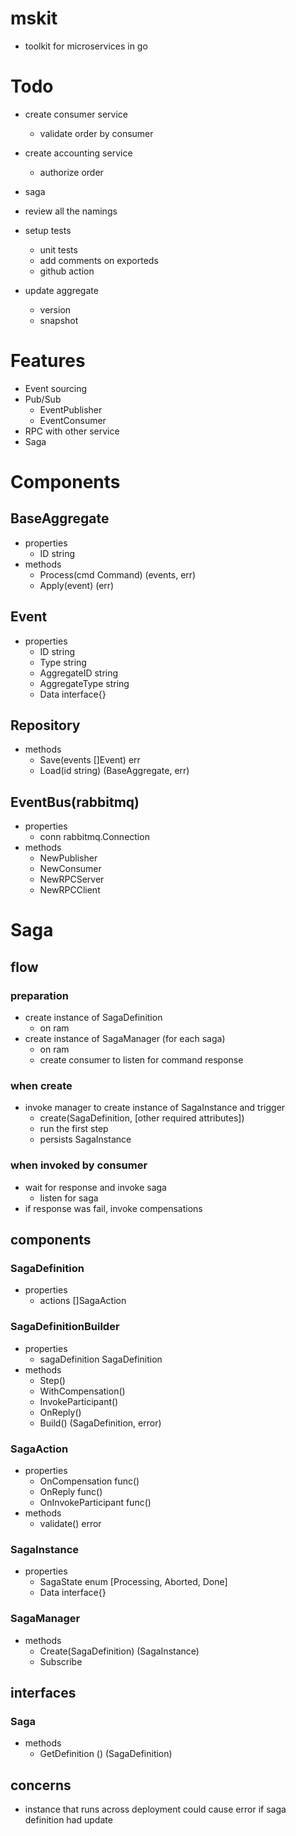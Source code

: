 # mskit
- toolkit for microservices in go

# Todo
- create consumer service
  - validate order by consumer
- create accounting service
  - authorize order
- saga
- review all the namings
- setup tests
  - unit tests
  - add comments on exporteds
  - github action

- update aggregate
  - version
  - snapshot

# Features
- Event sourcing
- Pub/Sub
  - EventPublisher
  - EventConsumer
- RPC with other service
- Saga

# Components
## BaseAggregate
- properties
  - ID string
- methods
  - Process(cmd Command) (events, err)
  - Apply(event) (err)

## Event
- properties
  - ID string
  - Type string
  - AggregateID string
  - AggregateType string
  - Data interface{}

## Repository
- methods
  - Save(events []Event) err
  - Load(id string) (BaseAggregate, err)

## EventBus(rabbitmq)
- properties
  - conn rabbitmq.Connection
- methods
  - NewPublisher
  - NewConsumer
  - NewRPCServer
  - NewRPCClient

# Saga
## flow
### preparation
- create instance of SagaDefinition
  - on ram
- create instance of SagaManager (for each saga)
  - on ram
  - create consumer to listen for command response
### when create
- invoke manager to create instance of SagaInstance and trigger
  - create(SagaDefinition, [other required attributes])
  - run the first step
  - persists SagaInstance
### when invoked by consumer
- wait for response and invoke saga
  - listen for saga
- if response was fail, invoke compensations

## components
### SagaDefinition
- properties
  - actions []SagaAction
### SagaDefinitionBuilder
- properties
  - sagaDefinition SagaDefinition
- methods
  - Step()
  - WithCompensation()
  - InvokeParticipant()
  - OnReply()
  - Build() (SagaDefinition, error)
### SagaAction
- properties
  - OnCompensation func()
  - OnReply func()
  - OnInvokeParticipant func()
- methods
  - validate() error
### SagaInstance
- properties
  - SagaState enum [Processing, Aborted, Done]
  - Data interface{}
### SagaManager
- methods
  - Create(SagaDefinition) (SagaInstance)
  - Subscribe

## interfaces
### Saga
- methods
  - GetDefinition () (SagaDefinition)

## concerns
- instance that runs across deployment could cause error if saga definition had update
